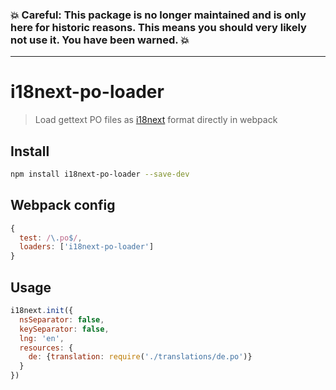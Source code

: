 ### :boom: Careful: This package is no longer maintained and is only here for historic reasons. This means you should very likely not use it. You have been warned. :boom:

---

# i18next-po-loader

> Load gettext PO files as [i18next](http://i18next.com/) format directly in webpack

## Install

```bash
npm install i18next-po-loader --save-dev
```

## Webpack config

```js
{
  test: /\.po$/, 
  loaders: ['i18next-po-loader']
}
```

## Usage

```js
i18next.init({
  nsSeparator: false,
  keySeparator: false,
  lng: 'en',
  resources: {
    de: {translation: require('./translations/de.po')}
  }
})
```
